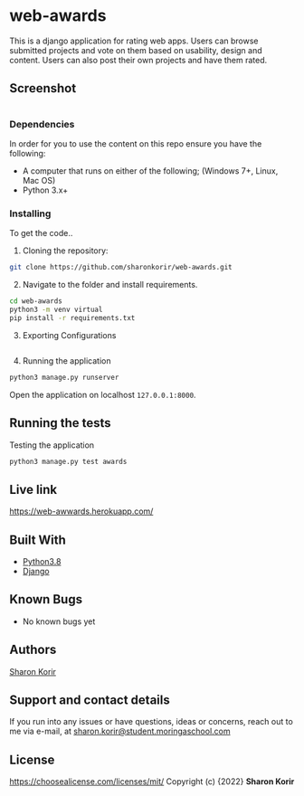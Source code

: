 # web-awards

This is a django application for rating web apps. Users can browse submitted projects and vote on them based on usability, design and content. Users can also post their own projects and have them rated. 

## Screenshot

<img src="" >

### Dependencies

In order for you to use the content on this repo ensure you have the following:

- A computer that runs on either of the following; (Windows 7+, Linux, Mac OS)
- Python 3.x+

### Installing

To get the code..

1. Cloning the repository:

```bash
git clone https://github.com/sharonkorir/web-awards.git
```

2. Navigate to the folder and install requirements. 

```bash
cd web-awards
python3 -m venv virtual
pip install -r requirements.txt
```

3. Exporting Configurations

```bash
```

4. Running the application

```bash
python3 manage.py runserver
```

Open the application on localhost `127.0.0.1:8000`.


## Running the tests

Testing the application

```bash
python3 manage.py test awards
```

## Live link

https://web-awwards.herokuapp.com/

## Built With

* [Python3.8](https://www.python.org/)
* [Django](https://www.djangoproject.com/)

## Known Bugs

- No known bugs yet

## Authors

[Sharon Korir](https://github.com/sharonkorir)

## Support and contact details

If you run into any issues or have questions, ideas or concerns, reach out to me via e-mail, at sharon.korir@student.moringaschool.com

## License

https://choosealicense.com/licenses/mit/ 
Copyright (c) {2022} **Sharon Korir**


